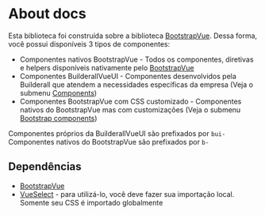 # About docs

Esta biblioteca foi construída sobre a biblioteca [BootstrapVue](https://bootstrap-vue.org/).
Dessa forma, você possui disponíveis 3 tipos de componentes:

* Componentes nativos BootstrapVue - Todos os componentes, diretivas e helpers disponíveis nativamente pelo [BootstrapVue](https://bootstrap-vue.org/)
* Componentes BuilderallVueUI - Componentes desenvolvidos pela Builderall que atendem a necessidades específicas da empresa (Veja o submenu [Components](/components/bui-container.html))
* Componentes BootstrapVue com CSS customizado - Componentes nativos do BootstrapVue mas com customizações (Veja o submenu [Bootstrap components](/bootstrap/b-tabs.html))

Componentes próprios da BuilderallVueUI são prefixados por `bui-`<br>
Componentes nativos do BootstrapVue são prefixados por `b-`<br>

## Dependências
- [BootstrapVue](https://bootstrap-vue.org/)
- [VueSelect](https://vue-select.org/) - para utilizá-lo, você deve fazer sua importação local. Somente seu CSS é importado globalmente